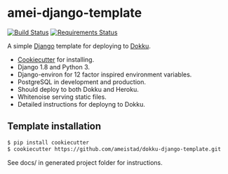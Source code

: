 # amei-django-template  
[![Build Status](https://travis-ci.org/ameistad/dokku-django-template.svg?branch=master)](https://travis-ci.org/ameistad/dokku-django-template)
[![Requirements Status](https://requires.io/github/ameistad/dokku-django-template/requirements.svg?branch=master)](https://requires.io/github/ameistad/dokku-django-template/requirements/?branch=master)

A simple [Django](http://www.djangoproject.com/ "Django project") template for deploying to [Dokku](http://progrium.viewdocs.io/dokku/ "Dokku documentation").


- [Cookiecutter](https://github.com/audreyr/cookiecutter "Cookiecutter project") for installing.
- Django 1.8 and Python 3.
- Django-environ for 12 factor inspired environment variables.
- PostgreSQL in development and production.
- Should deploy to both Dokku and Heroku.
- Whitenoise serving static files. 
- Detailed instructions for deployng to Dokku.

## Template installation
```sh
$ pip install cookiecutter
$ cookiecutter https://github.com/ameistad/dokku-django-template.git
```

See docs/ in generated project folder for instructions.